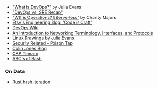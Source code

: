 * ["What is DevOps?"](http://jvns.ca/blog/2016/10/16/whats-devops/) by Julia Evans  
* ["DevOps vs. SRE Recap"](http://blog.catchpoint.com/2016/09/01/oreilly-media-devops-vs-sre/)  
* ["Wtf is Operations? #Serverless"](https://charity.wtf/2016/05/31/wtf-is-operations-serverless/) by Charity Majors
* [Etsy's Engineering Blog: 'Code is Craft'](https://codeascraft.com/)
* [DevOps Wiki](https://en.wikipedia.org/wiki/DevOp)
* [An Introduction to Networking Terminology, Interfaces, and Protocols](https://www.digitalocean.com/community/tutorials/an-introduction-to-networking-terminology-interfaces-and-protocols)
* [Linux Drawings by Julia Evans](http://jvns.ca/blog/2016/11/10/a-few-drawings-about-linux/)
* [Security Related - Poison Tap](http://arstechnica.com/security/2016/11/meet-poisontap-the-5-tool-that-ransacks-password-protected-computers/)
* [Colin Jones Blog](https://8thlight.com/blog/colin-jones/archive.html)
* [CAP Theorm](http://mwhittaker.github.io/2014/08/16/illustrated-proof-cap-theorem/)
* [ABC's of Bash](http://ss64.com/bash/)

### On Data
* [Rust hash iteration](http://accidentallyquadratic.tumblr.com/post/153545455987/rust-hash-iteration-reinsertion)

